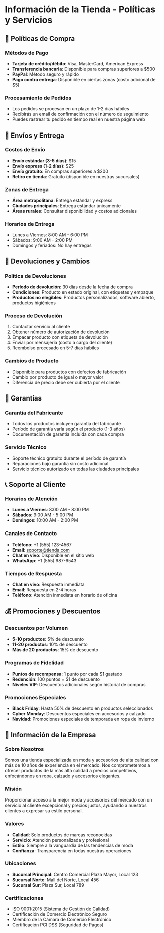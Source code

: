 # Información de la Tienda - Políticas y Servicios

## 🛒 Políticas de Compra

### Métodos de Pago
- **Tarjeta de crédito/débito**: Visa, MasterCard, American Express
- **Transferencia bancaria**: Disponible para compras superiores a $500
- **PayPal**: Método seguro y rápido
- **Pago contra entrega**: Disponible en ciertas zonas (costo adicional de $5)

### Procesamiento de Pedidos
- Los pedidos se procesan en un plazo de 1-2 días hábiles
- Recibirás un email de confirmación con el número de seguimiento
- Puedes rastrear tu pedido en tiempo real en nuestra página web

## 🚚 Envíos y Entrega

### Costos de Envío
- **Envío estándar (3-5 días)**: $15
- **Envío express (1-2 días)**: $25
- **Envío gratuito**: En compras superiores a $200
- **Retiro en tienda**: Gratuito (disponible en nuestras sucursales)

### Zonas de Entrega
- **Área metropolitana**: Entrega estándar y express
- **Ciudades principales**: Entrega estándar únicamente
- **Áreas rurales**: Consultar disponibilidad y costos adicionales

### Horarios de Entrega
- Lunes a Viernes: 8:00 AM - 6:00 PM
- Sábados: 9:00 AM - 2:00 PM
- Domingos y feriados: No hay entregas

## 🔄 Devoluciones y Cambios

### Política de Devoluciones
- **Período de devolución**: 30 días desde la fecha de compra
- **Condiciones**: Producto en estado original, con etiquetas y empaque
- **Productos no elegibles**: Productos personalizados, software abierto, productos higiénicos

### Proceso de Devolución
1. Contactar servicio al cliente
2. Obtener número de autorización de devolución
3. Empacar producto con etiqueta de devolución
4. Enviar por mensajería (costo a cargo del cliente)
5. Reembolso procesado en 5-7 días hábiles

### Cambios de Producto
- Disponible para productos con defectos de fabricación
- Cambio por producto de igual o mayor valor
- Diferencia de precio debe ser cubierta por el cliente

## 🎁 Garantías

### Garantía del Fabricante
- Todos los productos incluyen garantía del fabricante
- Período de garantía varía según el producto (1-3 años)
- Documentación de garantía incluida con cada compra

### Servicio Técnico
- Soporte técnico gratuito durante el período de garantía
- Reparaciones bajo garantía sin costo adicional
- Servicio técnico autorizado en todas las ciudades principales

## 📞 Soporte al Cliente

### Horarios de Atención
- **Lunes a Viernes**: 8:00 AM - 8:00 PM
- **Sábados**: 9:00 AM - 5:00 PM
- **Domingos**: 10:00 AM - 2:00 PM

### Canales de Contacto
- **Teléfono**: +1 (555) 123-4567
- **Email**: soporte@tienda.com
- **Chat en vivo**: Disponible en el sitio web
- **WhatsApp**: +1 (555) 987-6543

### Tiempos de Respuesta
- **Chat en vivo**: Respuesta inmediata
- **Email**: Respuesta en 2-4 horas
- **Teléfono**: Atención inmediata en horario de oficina

## 💰 Promociones y Descuentos

### Descuentos por Volumen
- **5-10 productos**: 5% de descuento
- **11-20 productos**: 10% de descuento
- **Más de 20 productos**: 15% de descuento

### Programas de Fidelidad
- **Puntos de recompensa**: 1 punto por cada $1 gastado
- **Redención**: 100 puntos = $1 de descuento
- **Niveles VIP**: Descuentos adicionales según historial de compras

### Promociones Especiales
- **Black Friday**: Hasta 50% de descuento en productos seleccionados
- **Cyber Monday**: Descuentos especiales en accesorios y calzado
- **Navidad**: Promociones especiales de temporada en ropa de invierno

## 🏪 Información de la Empresa

### Sobre Nosotros
Somos una tienda especializada en moda y accesorios de alta calidad con más de 10 años de experiencia en el mercado. Nos comprometemos a ofrecer productos de la más alta calidad a precios competitivos, enfocándonos en ropa, calzado y accesorios elegantes.

### Misión
Proporcionar acceso a la mejor moda y accesorios del mercado con un servicio al cliente excepcional y precios justos, ayudando a nuestros clientes a expresar su estilo personal.

### Valores
- **Calidad**: Solo productos de marcas reconocidas
- **Servicio**: Atención personalizada y profesional
- **Estilo**: Siempre a la vanguardia de las tendencias de moda
- **Confianza**: Transparencia en todas nuestras operaciones

### Ubicaciones
- **Sucursal Principal**: Centro Comercial Plaza Mayor, Local 123
- **Sucursal Norte**: Mall del Norte, Local 456
- **Sucursal Sur**: Plaza Sur, Local 789

### Certificaciones
- ISO 9001:2015 (Sistema de Gestión de Calidad)
- Certificación de Comercio Electrónico Seguro
- Miembro de la Cámara de Comercio Electrónico
- Certificación PCI DSS (Seguridad de Pagos)


